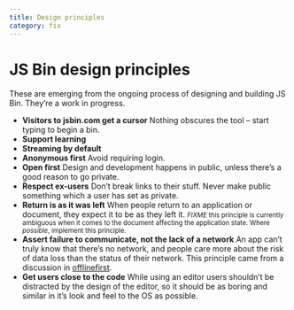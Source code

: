 ```yaml
---
title: Design principles
category: fix
---
```

# JS Bin design principles

These are emerging from the ongoing process of designing and building JS Bin. They’re a work in progress.

- **Visitors to jsbin.com get a cursor**
  Nothing obscures the tool – start typing to begin a bin.
- **Support learning**
- **Streaming by default**
- **Anonymous first**
  Avoid requiring login.
- **Open first**
  Design and development happens in public, unless there’s a good reason to go private.
- **Respect ex-users**
  Don’t break links to their stuff. Never make public something which a user has set as private.
- **Return is as it was left**
  When people return to an application or document, they expect it to be as they left it.
  <small>*FIXME* this principle is currently ambiguous when it comes to the document affecting the application state. Where *possible*, implement this principle.</small>
- **Assert failure to communicate, not the lack of a network**
  An app can’t truly know that there’s no network, and people care more about the risk of data loss than the status of their network. This principle came from a discussion in [offlinefirst](https://github.com/offlinefirst/research/issues/10#issuecomment-34654691).
- **Get users close to the code**
  While using an editor users shouldn’t be distracted by the design of the editor, so it should be as boring and similar in it’s look and feel to the OS as possible.

